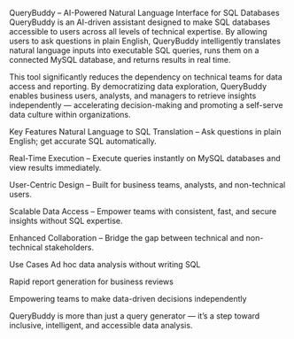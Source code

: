 QueryBuddy – AI-Powered Natural Language Interface for SQL Databases
QueryBuddy is an AI-driven assistant designed to make SQL databases accessible to users across all levels of technical expertise.
By allowing users to ask questions in plain English, QueryBuddy intelligently translates natural language inputs into executable SQL queries, 
runs them on a connected MySQL database, and returns results in real time.

This tool significantly reduces the dependency on technical teams for data access and reporting.
By democratizing data exploration, QueryBuddy enables business users, analysts, 
and managers to retrieve insights independently — accelerating decision-making and promoting a self-serve data culture within organizations.

Key Features
Natural Language to SQL Translation – Ask questions in plain English; get accurate SQL automatically.

Real-Time Execution – Execute queries instantly on MySQL databases and view results immediately.

User-Centric Design – Built for business teams, analysts, and non-technical users.

Scalable Data Access – Empower teams with consistent, fast, and secure insights without SQL expertise.

Enhanced Collaboration – Bridge the gap between technical and non-technical stakeholders.

Use Cases
Ad hoc data analysis without writing SQL

Rapid report generation for business reviews

Empowering teams to make data-driven decisions independently

QueryBuddy is more than just a query generator — it’s a step toward inclusive, intelligent, and accessible data analysis.

